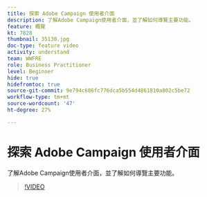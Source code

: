 ```yaml
---
title: 探索 Adobe Campaign 使用者介面
description: 了解Adobe Campaign使用者介面，並了解如何導覽主要功能。
feature: 概覽
kt: 7828
thumbnail: 35130.jpg
doc-type: feature video
activity: understand
team: WWFRE
role: Business Practitioner
level: Beginner
hide: true
hidefromtoc: true
source-git-commit: 9e794c686fc776dca5b554d4861810a802c5be72
workflow-type: tm+mt
source-wordcount: '47'
ht-degree: 27%

---
```


# 探索 Adobe Campaign 使用者介面

了解Adobe Campaign使用者介面，並了解如何導覽主要功能。

>[!VIDEO](https://video.tv.adobe.com/v/35130?quality=12)
